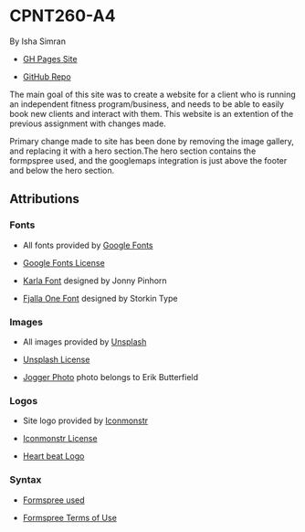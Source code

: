 # CPNT260-A4
By Isha Simran

- [GH Pages Site](https://ishasimran.github.io/cpnt260-a4/)

- [GitHub Repo](https://github.com/IshaSimran/cpnt260-a4)

The main goal of this site was to create a website for a client who is running an independent fitness program/business, and needs to be able to easily book new clients and interact with them. This website is an extention of the previous assignment with changes made.

Primary change made to site has been done by removing the image gallery, and replacing it with a hero section.The hero section contains the formpspree used, and the googlemaps integration is just above the footer and below the hero section. 

## Attributions

### Fonts
- All fonts provided by [Google Fonts](https://fonts.google.com/)

- [Google Fonts License](https://fonts.google.com/about)

- [Karla Font](https://fonts.google.com/specimen/Karla?query=kar) designed by Jonny Pinhorn

- [Fjalla One Font](https://fonts.google.com/specimen/Fjalla+One?selection.family=Fjalla+One) designed by Storkin Type

### Images
- All images provided by [Unsplash](https://unsplash.com/)

- [Unsplash License](https://unsplash.com/license)

- [Jogger Photo]() photo belongs to Erik Butterfield

### Logos
- Site logo provided by [Iconmonstr](https://iconmonstr.com/)

- [Iconmonstr License](xhttps://iconmonstr.com/license/)

- [Heart beat Logo](https://iconmonstr.com/medical-7-svg/)

### Syntax

- [Formspree used]()

- [Formspree Terms of Use]()
